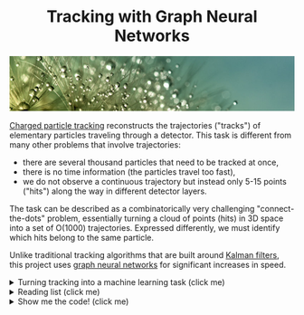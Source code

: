 <div align="center">

# Tracking with Graph Neural Networks
![](profile/assets/banner.jpg)

</div>

[Charged particle tracking][tracking-wiki] reconstructs the trajectories ("tracks") of elementary particles traveling through a detector.
This task is different from many other problems that involve trajectories:

* there are several thousand particles that need to be tracked at once,
* there is no time information (the particles travel too fast),
* we do not observe a continuous trajectory but instead only 5-15 points ("hits") along the way in different detector layers.

The task can be described as a combinatorically very challenging "connect-the-dots" problem, essentially turning a cloud of points (hits) in 3D space into a set of O(1000) trajectories.
Expressed differently, we must identify which hits belong to the same particle.

Unlike traditional tracking algorithms that are built around [Kalman filters][kalman], this project uses [graph neural networks][gnn-wiki] for significant increases in speed.

<details>
  <summary>Turning tracking into a machine learning task (click me)</summary>

  A conceptually simple way to turn tracking into a machine learning task is to create a fully connected graph of all points and then train an edge classifier to reject any edge that doesn't connect points that belong to the same particle.
  In this way, only the individual trajectories remain as components of the initial fully connected graph.
  In this project, we instead explore the idea of *object condensation*, where a GNN maps all hits to a latent space, learning to place hits from the same track close to each other, such that trivial clustering can recover the hits belonging to the same tracks.

</details>

<details>
  <summary>Reading list (click me)</summary>

  * [arXiv preprint of the CTD 23 proceedings](http://arxiv.org/abs/2312.03823)
  * [CTD 23 talk (pipeline 1.1 and 2.0)](https://indico.cern.ch/event/1252748/contributions/5521458/)
  * [arXiv preprint of early version of the pipeline (pipeline 1.1)](https://arxiv.org/abs/2309.16754)
  * [CHEP 23 talk (pipeline 1.0)](https://indico.jlab.org/event/459/contributions/11741/)
  * [recording of overview talk that introduces the object condensation idea](https://www.youtube.com/watch?v=HBgpOh_mW0o)
  * [onboarding reading list](https://github.com/gnn-tracking/gnn_tracking/wiki/Onboarding-reading-list)

</details>

<details>
  <summary>Show me the code! (click me)</summary>

  * [tutorial notebooks][tutorials]
  * [main code][main]
  * [hyperparameter optimization package/submission scripts and config files][hpo]

</details>

[tracking-wiki]: https://en.wikipedia.org/wiki/Tracking_(particle_physics)
[tutorials]: https://github.com/gnn-tracking/tutorials
[main]: https://github.com/gnn-tracking/gnn_tracking
[hpo]: https://github.com/gnn-tracking/hyperparameter_optimization2
[kalman]: https://en.wikipedia.org/wiki/Kalman_filter
[gnn-wiki]: https://en.wikipedia.org/wiki/Graph_neural_network
